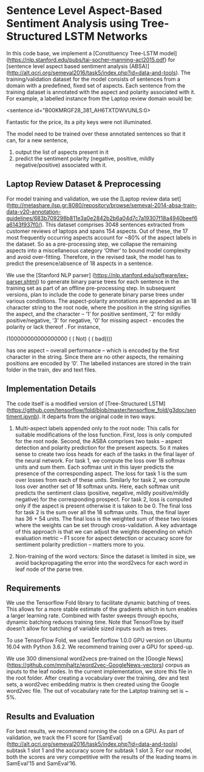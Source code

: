 # Sentence Level Aspect-Based Sentiment Analysis using Tree-Structured LSTM Networks

In this code base, we implement a [Constituency Tree-LSTM model] (https://nlp.stanford.edu/pubs/tai-socher-manning-acl2015.pdf) for [sentence level aspect based sentiment analysis (ABSA)] (http://alt.qcri.org/semeval2016/task5/index.php?id=data-and-tools). The training/validation dataset for the model consists of sentences from a domain with a predefined, fixed set of aspects. Each sentence from the training dataset is annotated with the aspect and polarity associated with it. For example, a labelled instance from the Laptop review domain would be:

<sentence id="B00KMRGF28_381_AH6TXTDWVUNLS:0>

<text> Fantastic for the price, its a pity keys were not illuminated. </text>

<Opinions>

<Opinion category="LAPTOP#PRICE" polarity="positive"/>

<Opinion category="KEYBOARD#DESIGN_FEATURES" polarity="negative"/>

</Opinions>

</sentence>

The model need to be trained over these annotated sentences so that it can, for a new sentence, 
1. output the list of aspects present in it 
2. predict the sentiment polarity (negative, positive, mildly negative/positive) associated with it.

## Laptop Review Dataset & Preprocessing

For model training and validation, we use the [Laptop review data set] (http://metashare.ilsp.gr:8080/repository/browse/semeval-2014-absa-train-data-v20-annotation-guidelines/683b709298b811e3a0e2842b2b6a04d7c7a19307f18a4940beef6a6143f937f0/). This dataset comprises 3048 sentences extracted from customer reviews of laptops and spans 154 aspects. Out of these, the 17 most frequently occurring aspects account for ~80% of the aspect labels in the dataset. So as a pre-processing step, we collapse the remaining aspects into a miscellaneous category ‘Other’ to bound model complexity and avoid over-fitting. Therefore, in the revised task, the model has to predict the presence/absence of 18 aspects in a sentence.

We use the [Stanford NLP parser] (https://nlp.stanford.edu/software/lex-parser.shtml) to generate binary parse trees for each sentence in the training set as part of an offline pre-processing step. In subsequent versions, plan to include the code to generate binary parse trees under various condistions. The aspect-polarity annotations are appended as an 18 character string to the root node, where the position in the string signifies the aspect, and the character – ‘1’ for positive sentiment, '2' for mildly positive/negative, '3' for negative, '0'  for missing aspect - encodes the polarity or lack thereof . For instance, 

(100000000000000000 ( ( Not) ( ( bad))))

has one aspect – overall performance – which is encoded by the first character in the string. Since there are no other aspects, the remaining positions are encoded by ‘0’. The labelled instances are stored in the train folder in the train, dev and text files.

## Implementation Details
The code itself is a modified version of [Tree-Structured LSTM] (https://github.com/tensorflow/fold/blob/master/tensorflow_fold/g3doc/sentiment.ipynb). It departs from the original code in two ways: 

1.	Multi-aspect labels appended only to the root node: This calls for suitable modifications of the loss function. First, loss is only computed for the root node. Second, the ASBA comprises two tasks – aspect detection and polarity prediction for the present aspects. So it makes sense to create two loss heads for each of the tasks in the final layer of the neural network. For task 1, we compute the loss over 18 softmax units and sum them. Each softmax unit in this layer predicts the presence of the corresponding aspect. The loss for task 1 is the sum over losses from each of these units. Similarly for task 2, we compute loss over another set of 18 softmax units. Here, each softmax unit predicts the sentiment class (positive, negative, mildly positive/mildly negative) for the corresponding prospect. For task 2, loss is computed only if the aspect is present otherwise it is taken to be 0. The final loss for task 2 is the sum over all the 18 softmax units. Thus, the final layer has 36 + 54 units.  The final loss is the weighted sum of these two losses where the weights can be set through cross-validation. A key advantage of this approach is that we can adjust the weights depending on which evaluation metric – F1 score for aspect detection or accuracy score for sentiment polarity prediction – matters more to you. 

2.	Non-training of the word vectors: Since the dataset is limited in size, we avoid backpropagating the error into the word2vecs for each word in leaf node of the parse tree.


## Requirements
We use the Tensorflow Fold library to facilitate dynamic batching of trees. This allows for a more stable estimate of the gradients which in turn enables a larger learning rate. Combined with faster sweeps through epochs, dynamic batching reduces training time. Note that TensorFlow by itself doesn’t allow for batching of variable sized inputs such as trees.

To use TensorFlow Fold, we used Tenforflow 1.0.0  GPU version on Ubuntu 16.04 with Python 3.6.2. We recommend training over a GPU for speed-up.

We use 300 dimensional word2vecs pre-trained on the [Google News] (https://github.com/mmihaltz/word2vec-GoogleNews-vectors) corpus as inputs to the leaf nodes. In the current implementation, we store this file in the root folder. After creating a vocabulary over the training, dev and test sets, a word2vec embedding matrix is then created using the Google word2vec file. The out of vocabulary rate for the Latptop training set is ~ 5%. 

## Results and Evaluation
For best results, we recommend running the code on a GPU. As part of validation, we track the F1 score for [SamEval] (http://alt.qcri.org/semeval2016/task5/index.php?id=data-and-tools) subtask 1 slot 1 and the accuracy score for subtask 1 slot 3. For our model, both the scores are very competitive with the results of the leading teams in SamEval’15 and SamEval’16.
